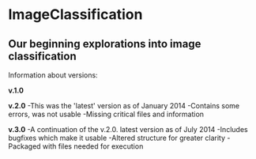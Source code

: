 ImageClassification
===================

Our beginning explorations into image classification
-------------------
Information about versions:

**v.1.0**


**v.2.0**
  -This was the 'latest' version as of January 2014
  -Contains some errors, was not usable
  -Missing critical files and information

**v.3.0**
-A continuation of the v.2.0. latest version as of July 2014
-Includes bugfixes which make it usable
-Altered structure for greater clarity
-Packaged with files needed for execution